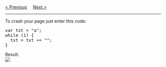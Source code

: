 <a href="/JS/Switch.md">&lt; Previous</a>
&nbsp;&nbsp;&nbsp;
<a href="/JS/Loop/For.md">Next &gt;</a>
<hr>
To crash your page just enter this code:
<pre>
var txt = "a";
while (1) {
  txt = txt += "";
}
</pre>
Result:
<br>
<img src="https://i.stack.imgur.com/ye6WG.png">
